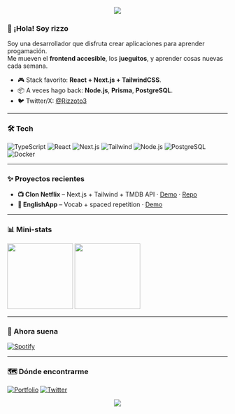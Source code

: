 <!-- Banner / portada -->
<p align="center">
  <img src="https://capsule-render.vercel.app/api?type=waving&height=180&color=8B5CF6&text=Rizzo&fontColor=fff&fontAlignY=50" />
</p>



### 👋 ¡Hola! Soy rizzo
Soy una desarrollador que disfruta crear aplicaciones para aprender progamación.  
Me mueven el **frontend accesible**, los **jueguitos**, y aprender cosas nuevas cada semana.

- 🎮 Stack favorito: **React + Next.js + TailwindCSS**.
- 📦 A veces hago back: **Node.js**, **Prisma**, **PostgreSQL**.
- 🐦 Twitter/X: [@Rizzoto3](https://x.com/Rizzoto3)

---

### 🛠️ Tech
<p>
  <img alt="TypeScript" src="https://img.shields.io/badge/TypeScript-3178c6?logo=typescript&logoColor=fff&style=for-the-badge" />
  <img alt="React" src="https://img.shields.io/badge/React-149eca?logo=react&logoColor=fff&style=for-the-badge" />
  <img alt="Next.js" src="https://img.shields.io/badge/Next.js-000?logo=nextdotjs&logoColor=fff&style=for-the-badge" />
  <img alt="Tailwind" src="https://img.shields.io/badge/Tailwind-38bdf8?logo=tailwindcss&logoColor=fff&style=for-the-badge" />
  <img alt="Node.js" src="https://img.shields.io/badge/Node.js-3c873a?logo=nodedotjs&logoColor=fff&style=for-the-badge" />
  <img alt="PostgreSQL" src="https://img.shields.io/badge/PostgreSQL-4169e1?logo=postgresql&logoColor=fff&style=for-the-badge" />
  <img alt="Docker" src="https://img.shields.io/badge/Docker-0db7ed?logo=docker&logoColor=fff&style=for-the-badge" />
</p>

---

### ✨ Proyectos recientes
- **📺 Clon Netflix** – Next.js + Tailwind + TMDB API · [Demo](https://landing-page-rizzoto.netlify.app/) · [Repo](https://github.com/rizzot0/NetflixClone)
- **🧠 EnglishApp** – Vocab + spaced repetition · [Demo](https://englishappca.netlify.app/)

---

### 📊 Mini-stats
<p>
  <img height="150" src="https://github-readme-stats.vercel.app/api?username=rizzot0&show_icons=true&theme=radical&hide_border=true" />
  <img height="150" src="https://github-readme-stats.vercel.app/api/top-langs/?username=rizzot0&layout=compact&theme=radical&hide_border=true" />
</p>

---

### 🎵 Ahora suena
[![Spotify](https://spotify-github-profile.vercel.app/api/view?uid=bastianalonso92&cover_image=true&theme=default&show_offline=false&background_color=121212&interchange=false&bar_color=53b14f&bar_color_cover=true)](https://open.spotify.com/user/bastianalonso92)

---

### 🗺️ Dónde encontrarme
[![Portfolio](https://img.shields.io/badge/Portfolio-visit-ff69b4?style=for-the-badge)](https://landing-page-rizzoto.netlify.app/)
[![Twitter](https://img.shields.io/badge/Twitter-@Rizzoto3-1DA1F2?style=for-the-badge&logo=x)](https://x.com/Rizzoto3)

<!-- Footer ondulado -->
<p align="center">
  <img src="https://capsule-render.vercel.app/api?type=waving&height=120&color=8B5CF6&section=footer" />
</p>
